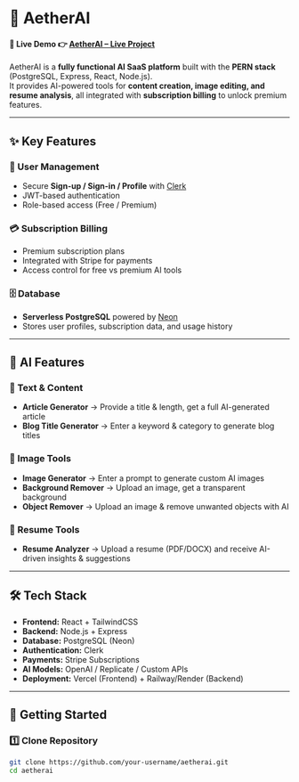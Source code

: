 # 🌌 AetherAI
#### 🚀 Live Demo 👉 [AetherAI – Live Project](https://aether-ai-xi.vercel.app/)

AetherAI is a **fully functional AI SaaS platform** built with the **PERN stack** (PostgreSQL, Express, React, Node.js).  
It provides AI-powered tools for **content creation, image editing, and resume analysis**, all integrated with **subscription billing** to unlock premium features.

---

## ✨ Key Features

### 🔐 User Management
- Secure **Sign-up / Sign-in / Profile** with [Clerk](https://clerk.com)
- JWT-based authentication
- Role-based access (Free / Premium)

### 💳 Subscription Billing
- Premium subscription plans  
- Integrated with Stripe for payments  
- Access control for free vs premium AI tools  

### 🗄️ Database
- **Serverless PostgreSQL** powered by [Neon](https://neon.tech)  
- Stores user profiles, subscription data, and usage history  

---

## 🤖 AI Features

### 📝 Text & Content
- **Article Generator** → Provide a title & length, get a full AI-generated article  
- **Blog Title Generator** → Enter a keyword & category to generate blog titles  

### 🎨 Image Tools
- **Image Generator** → Enter a prompt to generate custom AI images  
- **Background Remover** → Upload an image, get a transparent background  
- **Object Remover** → Upload an image & remove unwanted objects with AI  

### 📄 Resume Tools
- **Resume Analyzer** → Upload a resume (PDF/DOCX) and receive AI-driven insights & suggestions  

---

## 🛠️ Tech Stack

- **Frontend:** React + TailwindCSS  
- **Backend:** Node.js + Express  
- **Database:** PostgreSQL (Neon)  
- **Authentication:** Clerk  
- **Payments:** Stripe Subscriptions  
- **AI Models:** OpenAI / Replicate / Custom APIs  
- **Deployment:** Vercel (Frontend) + Railway/Render (Backend)  

---

## 🚀 Getting Started

### 1️⃣ Clone Repository
```bash
git clone https://github.com/your-username/aetherai.git
cd aetherai
